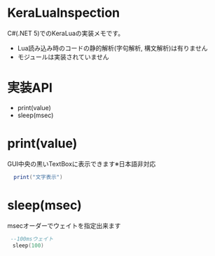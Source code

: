 # KeraLuaInspection
C#(.NET 5)でのKeraLuaの実装メモです。

- Lua読み込み時のコードの静的解析(字句解析, 構文解析)は有りません
- モジュールは実装されていません

# 実装API
- print(value)
- sleep(msec)

# print(value)
GUI中央の黒いTextBoxに表示できます※日本語非対応
```lua
  print("文字表示")
```

# sleep(msec)
msecオーダーでウェイトを指定出来ます
```lua
 --100msウェイト
　sleep(100)
```
